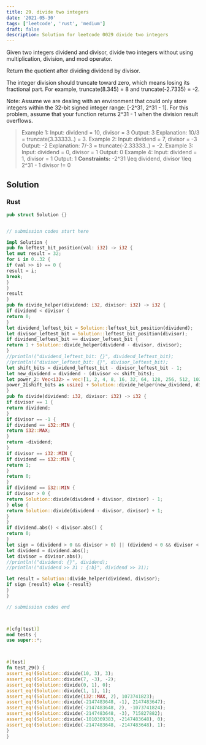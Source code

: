 ```yaml
---
title: 29. divide two integers
date: '2021-05-30'
tags: ['leetcode', 'rust', 'medium']
draft: false
description: Solution for leetcode 0029 divide two integers
---
```




Given two integers dividend and divisor, divide two integers without using multiplication, division, and mod operator.

Return the quotient after dividing dividend by divisor.

The integer division should truncate toward zero, which means losing its fractional part. For example, truncate(8.345) <TeX>=</TeX> 8 and truncate(-2.7335) <TeX>=</TeX> -2.

Note: Assume we are dealing with an environment that could only store integers within the 32-bit signed integer range: [-2^31, 2^31 - 1]. For this problem, assume that your function returns 2^31 - 1 when the division result overflows.



>   Example 1:
>   Input: dividend <TeX>=</TeX> 10, divisor <TeX>=</TeX> 3
>   Output: 3
>   Explanation: 10/3 <TeX>=</TeX> truncate(3.33333..) <TeX>=</TeX> 3.
>   Example 2:
>   Input: dividend <TeX>=</TeX> 7, divisor <TeX>=</TeX> -3
>   Output: -2
>   Explanation: 7/-3 <TeX>=</TeX> truncate(-2.33333..) <TeX>=</TeX> -2.
>   Example 3:
>   Input: dividend <TeX>=</TeX> 0, divisor <TeX>=</TeX> 1
>   Output: 0
>   Example 4:
>   Input: dividend <TeX>=</TeX> 1, divisor <TeX>=</TeX> 1
>   Output: 1
**Constraints:**
>   	-2^31 <TeX>\leq</TeX> dividend, divisor <TeX>\leq</TeX> 2^31 - 1
>   	divisor !<TeX>=</TeX> 0


## Solution


### Rust
```rust
pub struct Solution {}


// submission codes start here

impl Solution {
pub fn leftest_bit_position(val: i32) -> i32 {
let mut result = 32;
for i in 0..32 {
if (val >> i) == 0 {
result = i;
break;
}
}
result
}
pub fn divide_helper(dividend: i32, divisor: i32) -> i32 {
if dividend < divisor {
return 0;
}
let dividend_leftest_bit = Solution::leftest_bit_position(dividend);
let divisor_leftest_bit = Solution::leftest_bit_position(divisor);
if dividend_leftest_bit == divisor_leftest_bit {
return 1 + Solution::divide_helper(dividend - divisor, divisor);
}
//println!("dividend_leftest_bit: {}", dividend_leftest_bit);
//println!("divisor_leftest_bit: {}", divisor_leftest_bit);
let shift_bits = dividend_leftest_bit - divisor_leftest_bit - 1;
let new_dividend = dividend - (divisor << shift_bits);
let power_2: Vec<i32> = vec![1, 2, 4, 8, 16, 32, 64, 128, 256, 512, 1024, 2048, 4096, 8192, 16384, 32768, 65536, 131072, 262144, 524288, 1048576, 2097152, 4194304, 8388608, 16777216, 33554432, 67108864, 134217728, 268435456, 536870912, 1073741824];
power_2[shift_bits as usize] + Solution::divide_helper(new_dividend, divisor)
}
pub fn divide(dividend: i32, divisor: i32) -> i32 {
if divisor == 1 {
return dividend;
}
if divisor == -1 {
if dividend == i32::MIN {
return i32::MAX;
}
return -dividend;
}
if divisor == i32::MIN {
if dividend == i32::MIN {
return 1;
}
return 0;
}
if dividend == i32::MIN {
if divisor > 0 {
return Solution::divide(dividend + divisor, divisor) - 1;
} else {
return Solution::divide(dividend - divisor, divisor) + 1;
}
}
if dividend.abs() < divisor.abs() {
return 0;
}
let sign = (dividend > 0 && divisor > 0) || (dividend < 0 && divisor < 0);
let dividend = dividend.abs();
let divisor = divisor.abs();
//println!("dividend: {}", dividend);
//println!("dividend >> 31 : {:b}", dividend >> 31);

let result = Solution::divide_helper(dividend, divisor);
if sign {result} else {-result}
}
}

// submission codes end



#[cfg(test)]
mod tests {
use super::*;



#[test]
fn test_29() {
assert_eq!(Solution::divide(10, 3), 3);
assert_eq!(Solution::divide(7, -3), -2);
assert_eq!(Solution::divide(0, 1), 0);
assert_eq!(Solution::divide(1, 1), 1);
assert_eq!(Solution::divide(i32::MAX, 2), 1073741823);
assert_eq!(Solution::divide(-2147483648, -1), 2147483647);
assert_eq!(Solution::divide(-2147483648, 2), -1073741824);
assert_eq!(Solution::divide(-2147483648, -3), 715827882);
assert_eq!(Solution::divide(-1010369383, -2147483648), 0);
assert_eq!(Solution::divide(-2147483648, -2147483648), 1);
}
}

```
